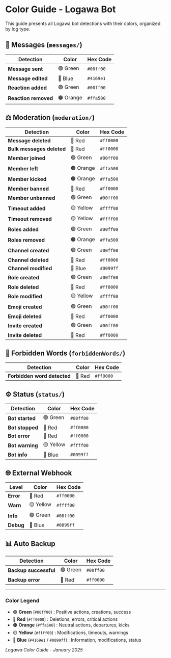 # Color Guide - Logawa Bot

This guide presents all Logawa bot detections with their colors, organized by log type.

## 📝 Messages (`messages/`)

| Detection | Color | Hex Code |
|-----------|-------|----------|
| **Message sent** | 🟢 Green | `#00ff00` |
| **Message edited** | 🔵 Blue | `#4169e1` |
| **Reaction added** | 🟢 Green | `#00ff00` |
| **Reaction removed** | 🟠 Orange | `#ffa500` |

## ⚖️ Moderation (`moderation/`)

| Detection | Color | Hex Code |
|-----------|-------|----------|
| **Message deleted** | 🔴 Red | `#ff0000` |
| **Bulk messages deleted** | 🔴 Red | `#ff0000` |
| **Member joined** | 🟢 Green | `#00ff00` |
| **Member left** | 🟠 Orange | `#ffa500` |
| **Member kicked** | 🟠 Orange | `#ffa500` |
| **Member banned** | 🔴 Red | `#ff0000` |
| **Member unbanned** | 🟢 Green | `#00ff00` |
| **Timeout added** | 🟡 Yellow | `#ffff00` |
| **Timeout removed** | 🟡 Yellow | `#ffff00` |
| **Roles added** | 🟢 Green | `#00ff00` |
| **Roles removed** | 🟠 Orange | `#ffa500` |
| **Channel created** | 🟢 Green | `#00ff00` |
| **Channel deleted** | 🔴 Red | `#ff0000` |
| **Channel modified** | 🔵 Blue | `#0099ff` |
| **Role created** | 🟢 Green | `#00ff00` |
| **Role deleted** | 🔴 Red | `#ff0000` |
| **Role modified** | 🟡 Yellow | `#ffff00` |
| **Emoji created** | 🟢 Green | `#00ff00` |
| **Emoji deleted** | 🔴 Red | `#ff0000` |
| **Invite created** | 🟢 Green | `#00ff00` |
| **Invite deleted** | 🔴 Red | `#ff0000` |

## 🚫 Forbidden Words (`forbiddenWords/`)

| Detection | Color | Hex Code |
|-----------|-------|----------|
| **Forbidden word detected** | 🔴 Red | `#ff0000` |

## ⚙️ Status (`status/`)

| Detection | Color | Hex Code |
|-----------|-------|----------|
| **Bot started** | 🟢 Green | `#00ff00` |
| **Bot stopped** | 🔴 Red | `#ff0000` |
| **Bot error** | 🔴 Red | `#ff0000` |
| **Bot warning** | 🟡 Yellow | `#ffff00` |
| **Bot info** | 🔵 Blue | `#0099ff` |

## 🌐 External Webhook

| Level | Color | Hex Code |
|-------|-------|----------|
| **Error** | 🔴 Red | `#ff0000` |
| **Warn** | 🟡 Yellow | `#ffff00` |
| **Info** | 🟢 Green | `#00ff00` |
| **Debug** | 🔵 Blue | `#0099ff` |

## 📊 Auto Backup

| Detection | Color | Hex Code |
|-----------|-------|----------|
| **Backup successful** | 🟢 Green | `#00ff00` |
| **Backup error** | 🔴 Red | `#ff0000` |

---

### Color Legend

- 🟢 **Green** (`#00ff00`) : Positive actions, creations, success
- 🔴 **Red** (`#ff0000`) : Deletions, errors, critical actions
- 🟠 **Orange** (`#ffa500`) : Neutral actions, departures, kicks
- 🟡 **Yellow** (`#ffff00`) : Modifications, timeouts, warnings
- 🔵 **Blue** (`#4169e1` / `#0099ff`) : Information, modifications, status

*Logawa Color Guide - January 2025* 